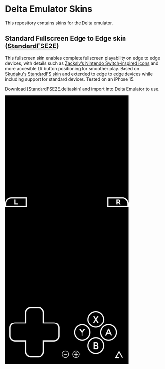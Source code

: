 # Delta Emulator Skins

This repository contains skins for the Delta emulator.

## Standard Fullscreen Edge to Edge skin ([StandardFSE2E](NDS/StandardFSE2E/))

This fullscreen skin enables complete fullscreen playability on edge to edge devices, with details such as [Zacksly's Nintendo Switch-inspired icons](https://zacksly.itch.io/switch-button-icons-and-controls) and more accesible LR button positioning for smoother play. Based on [Skudaku's StandardFS skin](https://deltastyles.com/skins/139-standardfs) and extended to edge to edge devices while including support for standard devices. Tested on an iPhone 15. 

Download [StandardFSE2E.deltaskin] and import into Delta Emulator to use.

<img src="NDS/StandardFSE2E/StandardFSE2E.png" alt="Standard Fullscreen Edge to Edge skin" width="400"/>